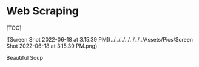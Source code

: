 #  Web Scraping

[TOC]



![Screen Shot 2022-06-18 at 3.15.39 PM](../../../../../../../Assets/Pics/Screen Shot 2022-06-18 at 3.15.39 PM.png)



Beautiful Soup
